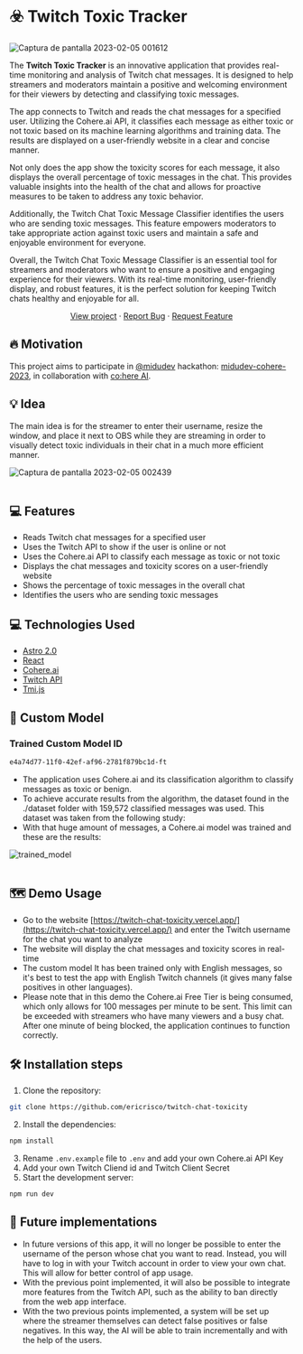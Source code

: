 # ☣️ Twitch Toxic Tracker

![Captura de pantalla 2023-02-05 001612](https://user-images.githubusercontent.com/20164590/216793561-54e25bdd-98c0-49d5-9154-586dd24fc81e.png)

The **Twitch Toxic Tracker** is an innovative application that provides real-time monitoring and analysis of Twitch chat messages. It is designed to help streamers and moderators maintain a positive and welcoming environment for their viewers by detecting and classifying toxic messages.

The app connects to Twitch and reads the chat messages for a specified user. Utilizing the Cohere.ai API, it classifies each message as either toxic or not toxic based on its machine learning algorithms and training data. The results are displayed on a user-friendly website in a clear and concise manner.

Not only does the app show the toxicity scores for each message, it also displays the overall percentage of toxic messages in the chat. This provides valuable insights into the health of the chat and allows for proactive measures to be taken to address any toxic behavior.

Additionally, the Twitch Chat Toxic Message Classifier identifies the users who are sending toxic messages. This feature empowers moderators to take appropriate action against toxic users and maintain a safe and enjoyable environment for everyone.

Overall, the Twitch Chat Toxic Message Classifier is an essential tool for streamers and moderators who want to ensure a positive and engaging experience for their viewers. With its real-time monitoring, user-friendly display, and robust features, it is the perfect solution for keeping Twitch chats healthy and enjoyable for all.

<p align="center">
<a href="https://twitch-chat-toxicity.vercel.app/" target="blank">View project</a>
·
<a href="https://github.com/ericrisco/twitch-chat-toxicity/issues/new/choose">Report Bug</a>
·
<a href="https://github.com/ericrisco/twitch-chat-toxicity/issues/new/choose">Request Feature</a>
</p>

## 🔥 Motivation

This project aims to participate in [@midudev](https://www.github.com/midudev) hackathon: [midudev-cohere-2023](https://github.com/topics/midudev-cohere-2023), in collaboration with [co:here AI](https://cohere.ai/).

## 💡 Idea

The main idea is for the streamer to enter their username, resize the window, and place it next to OBS while they are streaming in order to visually detect toxic individuals in their chat in a much more efficient manner.

![Captura de pantalla 2023-02-05 002439](https://user-images.githubusercontent.com/20164590/216793762-6b025345-fe2e-40f5-9352-8722a27603f7.png)
</br>
</br>

## 💻 Features

- Reads Twitch chat messages for a specified user
- Uses the Twitch API to show if the user is online or not
- Uses the Cohere.ai API to classify each message as toxic or not toxic
- Displays the chat messages and toxicity scores on a user-friendly website
- Shows the percentage of toxic messages in the overall chat
- Identifies the users who are sending toxic messages

## 💻 Technologies Used

- [Astro 2.0](https://github.com/astrojs)
- [React](https://reactjs.org/)
- [Cohere.ai](https://cohere.ai/)
- [Twitch API](https://dev.twitch.tv/docs/api)
- [Tmi.js](https://github.com/AhadCove/react-tmi)

## 🤖 Custom Model

### Trained Custom Model ID
```bash
e4a74d77-11f0-42ef-af96-2781f879bc1d-ft
```

- The application uses Cohere.ai and its classification algorithm to classify messages as toxic or benign.
- To achieve accurate results from the algorithm, the dataset found in the ./dataset folder with 159,572 classified messages was used. This dataset was taken from the following study:
- With that huge amount of messages, a Cohere.ai model was trained and these are the results:

![trained_model](https://user-images.githubusercontent.com/20164590/216793201-25dc23d7-02f1-4747-a1b1-ab63292b2164.png)
</br>
</br>
## 🗺️ Demo Usage

- Go to the website [https://twitch-chat-toxicity.vercel.app/](https://twitch-chat-toxicity.vercel.app/) and enter the Twitch username for the chat you want to analyze
- The website will display the chat messages and toxicity scores in real-time
- The custom model It has been trained only with English messages, so it's best to test the app with English Twitch channels (it gives many false positives in other languages).
- Please note that in this demo the Cohere.ai Free Tier is being consumed, which only allows for 100 messages per minute to be sent. This limit can be exceeded with streamers who have many viewers and a busy chat. After one minute of being blocked, the application continues to function correctly.

## 🛠️ Installation steps

1. Clone the repository:

```bash
git clone https://github.com/ericrisco/twitch-chat-toxicity
```

2. Install the dependencies:

```bash
npm install
```

3. Rename `.env.example` file to `.env` and add your own Cohere.ai API Key
4. Add your own Twitch Cliend id and Twitch Client Secret
5. Start the development server: 

```bash
npm run dev
```

## 🙇 Future implementations

- In future versions of this app, it will no longer be possible to enter the username of the person whose chat you want to read. Instead, you will have to log in with your Twitch account in order to view your own chat. This will allow for better control of app usage.
- With the previous point implemented, it will also be possible to integrate more features from the Twitch API, such as the ability to ban directly from the web app interface.
- With the two previous points implemented, a system will be set up where the streamer themselves can detect false positives or false negatives. In this way, the AI will be able to train incrementally and with the help of the users.
